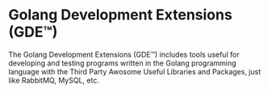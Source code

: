 # Golang Development Extensions (GDE™)

The Golang Development Extensions (GDE™) includes tools useful for developing and testing programs written in the Golang programming language with the Third Party Awosome Useful Libraries and Packages, just like RabbitMQ, MySQL, etc.

